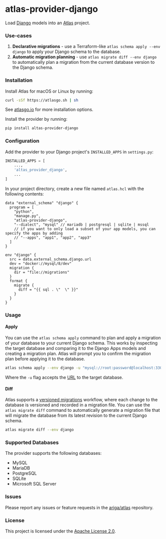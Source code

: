 # atlas-provider-django

Load [Django](https://www.djangoproject.com/) models into an [Atlas](https://atlasgo.io) project.

### Use-cases
1. **Declarative migrations** - use a Terraform-like `atlas schema apply --env django` to apply your Django schema to the database.
2. **Automatic migration planning** - use `atlas migrate diff --env django` to automatically plan a migration from the current database version to the Django schema.

### Installation

Install Atlas for macOS or Linux by running:
```bash
curl -sSf https://atlasgo.sh | sh
```

See [atlasgo.io](https://atlasgo.io/getting-started#installation) for more installation options.

Install the provider by running:

```bash
pip install altas-provider-django
```

### Configuration

Add the provider to your Django project's `INSTALLED_APPS` in `settings.py`:

```python
INSTALLED_APPS = [
    ...,
    'altas_provider_django',
    ...
]
```

In your project directory, create a new file named `atlas.hcl` with the following contents:

```hcl
data "external_schema" "django" {
  program = [
    "python",
    "manage.py",
    "atlas-provider-django",
    "--dialect", "mysql" // mariadb | postgresql | sqlite | mssql
    // if you want to only load a subset of your app models, you can specify the apps by adding
    // "--apps", "app1", "app2", "app3"
  ]
}

env "django" {
  src = data.external_schema.django.url
  dev = "docker://mysql/8/dev"
  migration {
    dir = "file://migrations"
  }
  format {
    migrate {
      diff = "{{ sql . \"  \" }}"
    }
  }
}
```


### Usage

#### Apply

You can use the `atlas schema apply` command to plan and apply a migration of your database to your current Django schema.
This works by inspecting the target database and comparing it to the Django Apps models and creating a migration plan.
Atlas will prompt you to confirm the migration plan before applying it to the database.

```bash
atlas schema apply --env django -u "mysql://root:password@localhost:3306/mydb"
```
Where the `-u` flag accepts the [URL](https://atlasgo.io/concepts/url) to the
target database.

#### Diff

Atlas supports a [versioned migrations](https://atlasgo.io/concepts/declarative-vs-versioned#versioned-migrations) 
workflow, where each change to the database is versioned and recorded in a migration file. You can use the
`atlas migrate diff` command to automatically generate a migration file that will migrate the database
from its latest revision to the current Django schema.

```bash
atlas migrate diff --env django 
````

### Supported Databases

The provider supports the following databases:
* MySQL
* MariaDB
* PostgreSQL
* SQLite
* Microsoft SQL Server

### Issues

Please report any issues or feature requests in the [ariga/atlas](https://github.com/ariga/atlas/issues) repository.

### License

This project is licensed under the [Apache License 2.0](LICENSE).